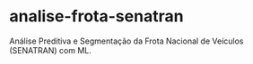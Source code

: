 # analise-frota-senatran
Análise Preditiva e Segmentação da Frota Nacional de Veículos (SENATRAN) com ML.
